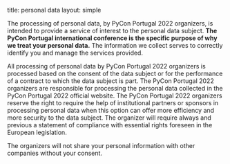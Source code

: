 title: personal data
layout: simple

The processing of personal data, by PyCon Portugal 2022 organizers, is intended to provide a service of interest to the personal data subject. **The PyCon Portugal international conference is the specific purpose of why we treat your personal data.** The information we collect serves to correctly identify you and manage the services provided.

All processing of personal data by PyCon Portugal 2022 organizers is processed based on the consent of the data subject or for the performance of a contract to which the data subject is part. The PyCon Portugal 2022 organizers are responsible for processing the personal data collected in the PyCon Portugal 2022 official website. The PyCon Portugal 2022 organizers reserve the right to require the help of institutional partners or sponsors in processing personal data when this option can offer more efficiency and more security to the data subject. The organizer will require always and previous a statement of compliance with essential rights foreseen in the European legislation. 

The organizers will not share your personal information with other companies without your consent.

